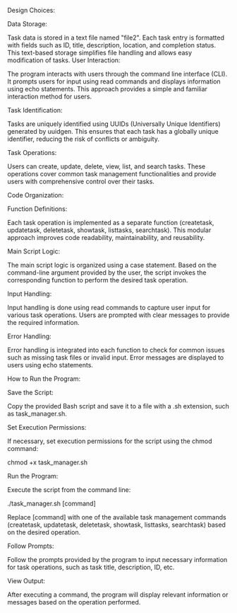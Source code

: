 Design Choices:

Data Storage:

Task data is stored in a text file named "file2". Each task entry is formatted with fields such as ID, title, description, location, and completion status. This text-based storage simplifies file handling and allows easy modification of tasks.
User Interaction:

The program interacts with users through the command line interface (CLI). It prompts users for input using read commands and displays information using echo statements. This approach provides a simple and familiar interaction method for users.

Task Identification:

Tasks are uniquely identified using UUIDs (Universally Unique Identifiers) generated by uuidgen. This ensures that each task has a globally unique identifier, reducing the risk of conflicts or ambiguity.

Task Operations:

Users can create, update, delete, view, list, and search tasks. These operations cover common task management functionalities and provide users with comprehensive control over their tasks.

Code Organization:

Function Definitions:

Each task operation is implemented as a separate function (createtask, updatetask, deletetask, showtask, listtasks, searchtask). This modular approach improves code readability, maintainability, and reusability.

Main Script Logic:

The main script logic is organized using a case statement. Based on the command-line argument provided by the user, the script invokes the corresponding function to perform the desired task operation.

Input Handling:

Input handling is done using read commands to capture user input for various task operations. Users are prompted with clear messages to provide the required information.

Error Handling:

Error handling is integrated into each function to check for common issues such as missing task files or invalid input. Error messages are displayed to users using echo statements.

How to Run the Program:

Save the Script:

Copy the provided Bash script and save it to a file with a .sh extension, such as task_manager.sh.


Set Execution Permissions:

If necessary, set execution permissions for the script using the chmod command:

chmod +x task_manager.sh

Run the Program:

Execute the script from the command line:

./task_manager.sh [command]


Replace [command] with one of the available task management commands (createtask, updatetask, deletetask, showtask, listtasks, searchtask) based on the desired operation.

Follow Prompts:

Follow the prompts provided by the program to input necessary information for task operations, such as task title, description, ID, etc.

View Output:

After executing a command, the program will display relevant information or messages based on the operation performed.










